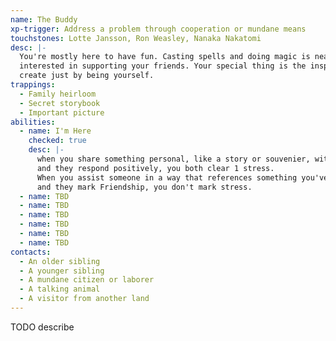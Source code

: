 ```yaml
---
name: The Buddy
xp-trigger: Address a problem through cooperation or mundane means
touchstones: Lotte Jansson, Ron Weasley, Nanaka Nakatomi
desc: |-
  You're mostly here to have fun. Casting spells and doing magic is neat, but you're more
  interested in supporting your friends. Your special thing is the inspiration and wonder that you
  create just by being yourself.
trappings:
  - Family heirloom
  - Secret storybook
  - Important picture
abilities:
  - name: I'm Here
    checked: true
    desc: |-
      when you share something personal, like a story or souvenier, with a friend,
      and they respond positively, you both clear 1 stress.
      When you assist someone in a way that references something you've shared in the past,
      and they mark Friendship, you don't mark stress.
  - name: TBD
  - name: TBD
  - name: TBD
  - name: TBD
  - name: TBD
  - name: TBD
contacts:
  - An older sibling
  - A younger sibling
  - A mundane citizen or laborer
  - A talking animal
  - A visitor from another land
---
```


TODO describe